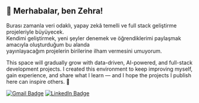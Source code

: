 ## 👋 Merhabalar, ben Zehra!

Burası zamanla veri odaklı, yapay zekâ temelli ve full stack geliştirme projeleriyle büyüyecek.  
Kendimi geliştirmek, yeni şeyler denemek ve öğrendiklerimi paylaşmak amacıyla oluşturduğum bu alanda  
yayınlayacağım projelerin birilerine ilham vermesini umuyorum. 


This space will gradually grow with data-driven, AI-powered, and full-stack development projects.
I created this environment to keep improving myself, gain experience, and share what I learn —
and I hope the projects I publish here can inspire others. 🚀

[![Gmail Badge](https://img.shields.io/badge/-zeehrataahta@gmail.com-D14836?style=flat&logo=Gmail&logoColor=white)](mailto:zeehrataahta@gmail.com)
[![LinkedIn Badge](https://img.shields.io/badge/-LinkedIn-0077B5?style=flat&logo=Linkedin&logoColor=white)](https://linkedin.com/in/zehratahta)
